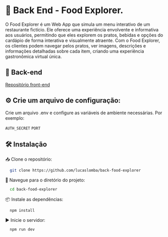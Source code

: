 
# 🍕 Back End - Food Explorer.

O Food Explorer é um Web App que simula um menu interativo de um restaurante fictício. Ele oferece uma experiência envolvente e informativa aos usuários, permitindo que eles explorem os pratos, bebidas e opções do cardápio de forma interativa e visualmente atraente. Com o Food Explorer, os clientes podem navegar pelos pratos, ver imagens, descrições e informações detalhadas sobre cada item, criando uma experiência gastronômica virtual única.
## 🔗 Back-end

[Repositório front-end](https://github.com/lucaslomba/front-food-explorer)


## ⚙️ Crie um arquivo de configuração:

Crie um arquivo .env e configure as variáveis de ambiente necessárias. Por exemplo:

`AUTH_SECRET`
`PORT`


## 🛠️ Instalação

📥 Clone o repositório:

```bash
  git clone https://github.com/lucaslomba/back-food-explorer
```

📂 Navegue para o diretório do projeto:

```bash
  cd back-food-explorer
```

📦 Instale as dependências:

```bash
  npm install
```

▶️ Inicie o servidor:

```bash
  npm run dev
```

